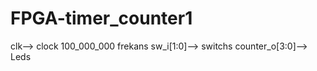 # FPGA-timer_counter1

clk--> clock 100_000_000 frekans
sw_i[1:0]--> switchs
counter_o[3:0]--> Leds 
